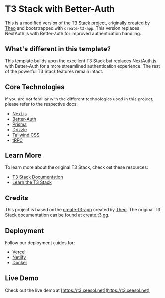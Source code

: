 # T3 Stack with Better-Auth

This is a modified version of the [T3 Stack](https://create.t3.gg/) project, originally created by [Theo](https://twitter.com/t3dotgg) and bootstrapped with `create-t3-app`. This version replaces NextAuth.js with Better-Auth for improved authentication handling.

## What's different in this template?

This template builds upon the excellent T3 Stack but replaces NextAuth.js with Better-Auth for a more streamlined authentication experience. The rest of the powerful T3 Stack features remain intact.

## Core Technologies

If you are not familiar with the different technologies used in this project, please refer to the respective docs:

- [Next.js](https://nextjs.org)
- [Better-Auth](https://www.better-auth.com)
- [Prisma](https://prisma.io)
- [Drizzle](https://orm.drizzle.team)
- [Tailwind CSS](https://tailwindcss.com)
- [tRPC](https://trpc.io)

## Learn More

To learn more about the original T3 Stack, check out these resources:

- [T3 Stack Documentation](https://create.t3.gg/)
- [Learn the T3 Stack](https://create.t3.gg/en/faq#what-learning-resources-are-currently-available)

## Credits

This project is based on the [create-t3-app](https://github.com/t3-oss/create-t3-app) created by [Theo](https://twitter.com/t3dotgg). The original T3 Stack documentation can be found at [create.t3.gg](https://create.t3.gg/en/introduction).

## Deployment

Follow our deployment guides for:
- [Vercel](https://create.t3.gg/en/deployment/vercel)
- [Netlify](https://create.t3.gg/en/deployment/netlify)
- [Docker](https://create.t3.gg/en/deployment/docker)

## Live Demo

Check out the live demo at [https://t3.xeesol.net](https://t3.xeesol.net)
